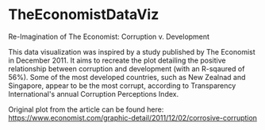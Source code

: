 # TheEconomistDataViz
Re-Imagination of The Economist: Corruption v. Development



This data visualization was inspired by a study published by The Economist in December 2011. It aims to recreate the plot detailing the positive relationship between corruption and development (with an R-sqaured of 56%). Some of the most developed countries, such as New Zealnad and Singapore, appear to be the most corrupt, according to Transparency International's annual Corruption Perceptions Index.


Original plot from the article can be found here: https://www.economist.com/graphic-detail/2011/12/02/corrosive-corruption 

